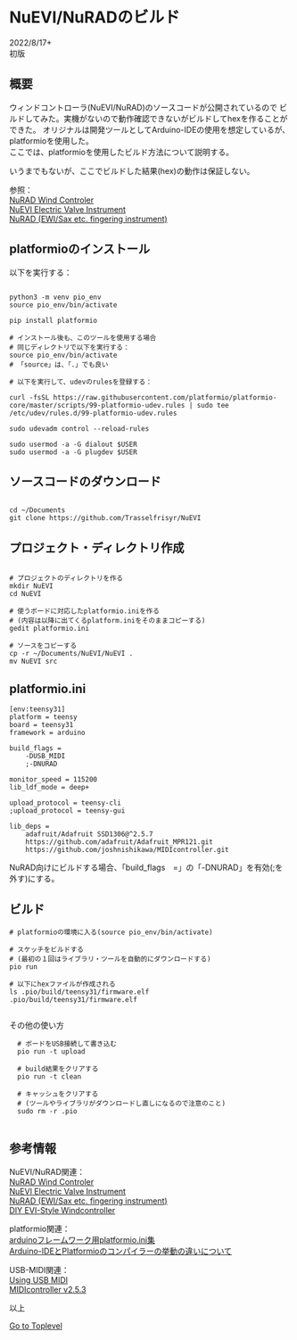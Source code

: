     
# NuEVI/NuRADのビルド   

2022/8/17+     
初版    
  
## 概要
ウィンドコントローラ(NuEVI/NuRAD)のソースコードが公開されているので
ビルドしてみた。実機がないので動作確認できないがビルドしてhexを作ることができた。
オリジナルは開発ツールとしてArduino-IDEの使用を想定しているが、platformioを使用した。   
ここでは、platformioを使用したビルド方法について説明する。   
  
いうまでもないが、ここでビルドした結果(hex)の動作は保証しない。  
  
参照：   
[NuRAD Wind Controler](https://kohske.com/pages-30/)  
[NuEVI Electric Valve Instrument](https://kohske.com/pages-31/)  
[NuRAD (EWI/Sax etc. fingering instrument)](https://berglundinstruments.mediarif.com/nurad-ewi-sax-etc-fingering-instrument/)   


## platformioのインストール
以下を実行する：
```

python3 -m venv pio_env
source pio_env/bin/activate

pip install platformio

# インストール後も、このツールを使用する場合
# 同じディレクトリで以下を実行する：  
source pio_env/bin/activate
# 「source」は、「.」でも良い

# 以下を実行して、udevのrulesを登録する：

curl -fsSL https://raw.githubusercontent.com/platformio/platformio-core/master/scripts/99-platformio-udev.rules | sudo tee /etc/udev/rules.d/99-platformio-udev.rules

sudo udevadm control --reload-rules

sudo usermod -a -G dialout $USER
sudo usermod -a -G plugdev $USER

```

## ソースコードのダウンロード

```

cd ~/Documents
git clone https://github.com/Trasselfrisyr/NuEVI

```

## プロジェクト・ディレクトリ作成

```

# プロジェクトのディレクトリを作る
mkdir NuEVI
cd NuEVI

# 使うボードに対応したplatformio.iniを作る
# (内容は以降に出てくるplatform.iniをそのままコピーする)
gedit platformio.ini

# ソースをコピーする
cp -r ~/Documents/NuEVI/NuEVI .
mv NuEVI src

```

## platformio.ini

```
[env:teensy31]
platform = teensy
board = teensy31
framework = arduino

build_flags = 
    -DUSB_MIDI 
    ;-DNURAD

monitor_speed = 115200
lib_ldf_mode = deep+

upload_protocol = teensy-cli
;upload_protocol = teensy-gui

lib_deps = 
    adafruit/Adafruit SSD1306@^2.5.7
    https://github.com/adafruit/Adafruit_MPR121.git
    https://github.com/joshnishikawa/MIDIcontroller.git

```
NuRAD向けにビルドする場合、「build_flags　=」の「-DNURAD」を有効(;を外す)にする。

## ビルド
		
```		
# platformioの環境に入る(source pio_env/bin/activate)

# スケッチをビルドする
# (最初の１回はライブラリ・ツールを自動的にダウンロードする)
pio run

# 以下にhexファイルが作成される
ls .pio/build/teensy31/firmware.elf
.pio/build/teensy31/firmware.elf


```
  
その他の使い方
```
  # ボードをUSB接続して書き込む
  pio run -t upload

  # build結果をクリアする
  pio run -t clean

  # キャッシュをクリアする
  # (ツールやライブラリがダウンロードし直しになるので注意のこと)
  sudo rm -r .pio


```

## 参考情報

NuEVI/NuRAD関連：  
[NuRAD Wind Controler](https://kohske.com/pages-30/)  
[NuEVI Electric Valve Instrument](https://kohske.com/pages-31/)  
[NuRAD (EWI/Sax etc. fingering instrument)](https://berglundinstruments.mediarif.com/nurad-ewi-sax-etc-fingering-instrument/)   
[DIY EVI-Style Windcontroller](https://hackaday.io/project/25756-diy-evi-style-windcontroller)  

platformio関連：  
[arduinoフレームワーク用platformio.ini集](https://beta-notes.way-nifty.com/blog/2021/02/post-2b331d.html)  
[Arduino-IDEとPlatformioのコンパイラーの挙動の違いについて](https://beta-notes.way-nifty.com/blog/2020/07/post-fbe8f7.html)  

USB-MIDI関連：  
[Using USB MIDI](https://www.pjrc.com/teensy/td_midi.html)  
[MIDIcontroller v2.5.3](https://github.com/joshnishikawa/MIDIcontroller)  

以上  

[Go to Toplevel](https://xshigee.github.io/web0/)  

